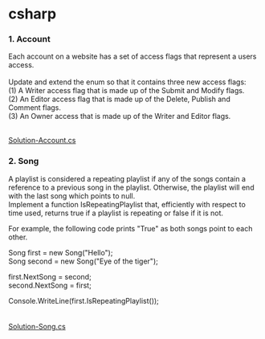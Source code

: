 # csharp
<h3>1. Account </h3>
Each account on a website has a set of access flags that represent a users access. <br/><br/>
Update and extend the enum so that it contains three new access flags:<br/>
(1) A Writer access flag that is made up of the Submit and Modify flags.<br/>
(2) An Editor access flag that is made up of the Delete, Publish and Comment flags.<br/>
(3) An Owner access that is made up of the Writer and Editor flags.<br/><br/>

[Solution-Account.cs](https://github.com/mengyi1028/csharp/blob/main/Account.cs) 
<br/>
<h3>2. Song </h3>

A playlist is considered a repeating playlist if any of the songs contain a reference to a previous song in the playlist. Otherwise, the playlist will end with the last song which points to null. <br/>
Implement a function IsRepeatingPlaylist that, efficiently with respect to time used, returns true if a playlist is repeating or false if it is not. <br/>

For example, the following code prints "True" as both songs point to each other.<br/>

Song first = new Song("Hello");<br/>
Song second = new Song("Eye of the tiger");<br/>
    
first.NextSong = second;<br/>
second.NextSong = first;<br/>

Console.WriteLine(first.IsRepeatingPlaylist());<br/>
<br/><br/>
[Solution-Song.cs](https://github.com/mengyi1028/csharp/new/main)
